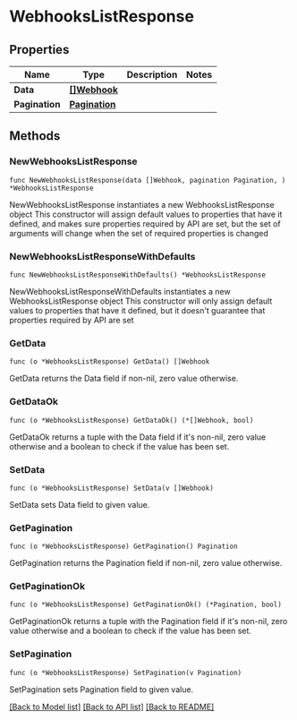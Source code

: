 # WebhooksListResponse

## Properties

Name | Type | Description | Notes
------------ | ------------- | ------------- | -------------
**Data** | [**[]Webhook**](Webhook.md) |  | 
**Pagination** | [**Pagination**](Pagination.md) |  | 

## Methods

### NewWebhooksListResponse

`func NewWebhooksListResponse(data []Webhook, pagination Pagination, ) *WebhooksListResponse`

NewWebhooksListResponse instantiates a new WebhooksListResponse object
This constructor will assign default values to properties that have it defined,
and makes sure properties required by API are set, but the set of arguments
will change when the set of required properties is changed

### NewWebhooksListResponseWithDefaults

`func NewWebhooksListResponseWithDefaults() *WebhooksListResponse`

NewWebhooksListResponseWithDefaults instantiates a new WebhooksListResponse object
This constructor will only assign default values to properties that have it defined,
but it doesn't guarantee that properties required by API are set

### GetData

`func (o *WebhooksListResponse) GetData() []Webhook`

GetData returns the Data field if non-nil, zero value otherwise.

### GetDataOk

`func (o *WebhooksListResponse) GetDataOk() (*[]Webhook, bool)`

GetDataOk returns a tuple with the Data field if it's non-nil, zero value otherwise
and a boolean to check if the value has been set.

### SetData

`func (o *WebhooksListResponse) SetData(v []Webhook)`

SetData sets Data field to given value.


### GetPagination

`func (o *WebhooksListResponse) GetPagination() Pagination`

GetPagination returns the Pagination field if non-nil, zero value otherwise.

### GetPaginationOk

`func (o *WebhooksListResponse) GetPaginationOk() (*Pagination, bool)`

GetPaginationOk returns a tuple with the Pagination field if it's non-nil, zero value otherwise
and a boolean to check if the value has been set.

### SetPagination

`func (o *WebhooksListResponse) SetPagination(v Pagination)`

SetPagination sets Pagination field to given value.



[[Back to Model list]](../README.md#documentation-for-models) [[Back to API list]](../README.md#documentation-for-api-endpoints) [[Back to README]](../README.md)


